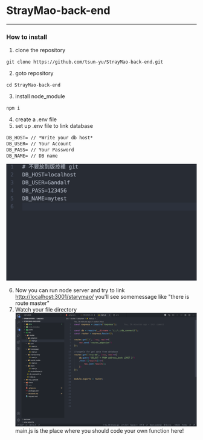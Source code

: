 # StrayMao-back-end

---

### How to install

1. clone the repository

```
git clone https://github.com/tsun-yu/StrayMao-back-end.git
```

2. goto repository

```
cd StrayMao-back-end
```

3. install node_module

```
npm i
```

4. create a .env file
5. set up .env file to link database
```
DB_HOST= // *Write your db host*
DB_USER= // Your Account
DB_PASS= // Your Password
DB_NAME= // DB name
```
![example](./data/example.png "example") 


6. Now you can run node server and try to link <http://localhost:3001/starymao/>
you'll see somemessage like "there is route master" 
7. Watch your file directory
![code here](./data/code_here.png "Code Here")
main.js is the place where you should code your own function here!

